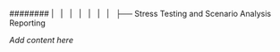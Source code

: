 ######## |   |   |   |   |   |   |   ├── Stress Testing and Scenario Analysis Reporting

*Add content here*